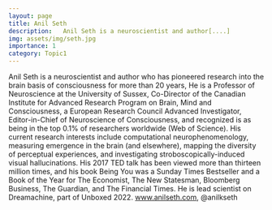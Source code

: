 ```yaml
---
layout: page
title: Anil Seth
description:   Anil Seth is a neuroscientist and author[....]
img: assets/img/seth.jpg
importance: 1
category: Topic1
---
```

Anil Seth is a neuroscientist and author who has pioneered research into the brain basis of consciousness for more than 20 years, He is a Professor of Neuroscience at the University of Sussex, Co-Director of the Canadian Institute for Advanced Research Program on Brain, Mind and Consciousness, a European Research Council Advanced Investigator, Editor-in-Chief of Neuroscience of Consciousness, and recognized is as being in the top 0.1% of researchers worldwide (Web of Science). His current research interests include computational neurophenomenology, measuring emergence in the brain (and elsewhere), mapping the diversity of perceptual experiences, and investigating stroboscopically-induced visual hallucinations. His 2017 TED talk has been viewed more than thirteen million times, and his book Being You was a Sunday Times Bestseller and a Book of the Year for The Economist, The New Statesman, Bloomberg Business, The Guardian, and The Financial Times. He is lead scientist on Dreamachine, part of Unboxed 2022. www.anilseth.com, @anilkseth
